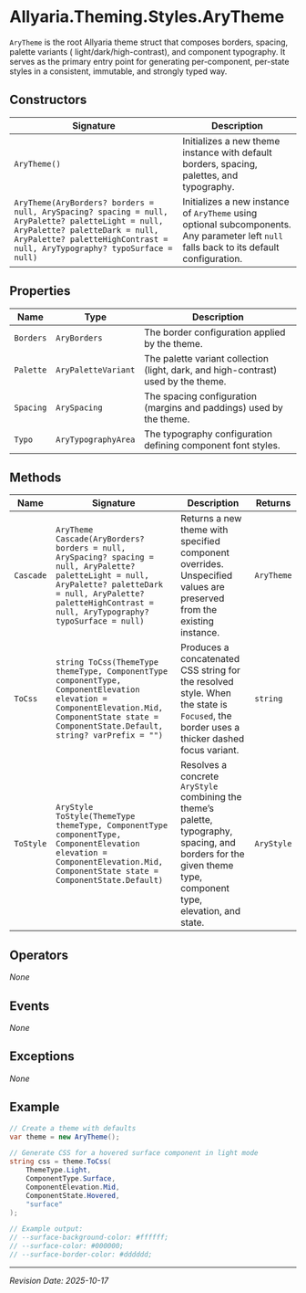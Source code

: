 ﻿# Allyaria.Theming.Styles.AryTheme

`AryTheme` is the root Allyaria theme struct that composes borders, spacing, palette variants (
light/dark/high-contrast), and component typography. It serves as the primary entry point for generating per-component,
per-state styles in a consistent, immutable, and strongly typed way.

## Constructors

| Signature                                                                                                                                                                                                      | Description                                                                                                                               |
|----------------------------------------------------------------------------------------------------------------------------------------------------------------------------------------------------------------|-------------------------------------------------------------------------------------------------------------------------------------------|
| `AryTheme()`                                                                                                                                                                                                   | Initializes a new theme instance with default borders, spacing, palettes, and typography.                                                 |
| `AryTheme(AryBorders? borders = null, ArySpacing? spacing = null, AryPalette? paletteLight = null, AryPalette? paletteDark = null, AryPalette? paletteHighContrast = null, AryTypography? typoSurface = null)` | Initializes a new instance of `AryTheme` using optional subcomponents. Any parameter left `null` falls back to its default configuration. |

## Properties

| Name      | Type                | Description                                                                        |
|-----------|---------------------|------------------------------------------------------------------------------------|
| `Borders` | `AryBorders`        | The border configuration applied by the theme.                                     |
| `Palette` | `AryPaletteVariant` | The palette variant collection (light, dark, and high-contrast) used by the theme. |
| `Spacing` | `ArySpacing`        | The spacing configuration (margins and paddings) used by the theme.                |
| `Typo`    | `AryTypographyArea` | The typography configuration defining component font styles.                       |

## Methods

| Name      | Signature                                                                                                                                                                                                              | Description                                                                                                                                                    | Returns    |
|-----------|------------------------------------------------------------------------------------------------------------------------------------------------------------------------------------------------------------------------|----------------------------------------------------------------------------------------------------------------------------------------------------------------|------------|
| `Cascade` | `AryTheme Cascade(AryBorders? borders = null, ArySpacing? spacing = null, AryPalette? paletteLight = null, AryPalette? paletteDark = null, AryPalette? paletteHighContrast = null, AryTypography? typoSurface = null)` | Returns a new theme with specified component overrides. Unspecified values are preserved from the existing instance.                                           | `AryTheme` |
| `ToCss`   | `string ToCss(ThemeType themeType, ComponentType componentType, ComponentElevation elevation = ComponentElevation.Mid, ComponentState state = ComponentState.Default, string? varPrefix = "")`                         | Produces a concatenated CSS string for the resolved style. When the state is `Focused`, the border uses a thicker dashed focus variant.                        | `string`   |
| `ToStyle` | `AryStyle ToStyle(ThemeType themeType, ComponentType componentType, ComponentElevation elevation = ComponentElevation.Mid, ComponentState state = ComponentState.Default)`                                             | Resolves a concrete `AryStyle` combining the theme’s palette, typography, spacing, and borders for the given theme type, component type, elevation, and state. | `AryStyle` |

## Operators

*None*

## Events

*None*

## Exceptions

*None*

## Example

```csharp
// Create a theme with defaults
var theme = new AryTheme();

// Generate CSS for a hovered surface component in light mode
string css = theme.ToCss(
    ThemeType.Light,
    ComponentType.Surface,
    ComponentElevation.Mid,
    ComponentState.Hovered,
    "surface"
);

// Example output:
// --surface-background-color: #ffffff;
// --surface-color: #000000;
// --surface-border-color: #dddddd;
```

---

*Revision Date: 2025-10-17*
